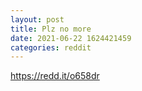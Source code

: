 ```yaml
--- 
layout: post 
title: Plz no more 
date: 2021-06-22 1624421459 
categories: reddit 
--- 
```

https://redd.it/o658dr